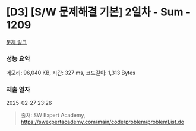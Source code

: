 # [D3] [S/W 문제해결 기본] 2일차 - Sum - 1209 

[문제 링크](https://swexpertacademy.com/main/code/problem/problemDetail.do?contestProbId=AV13_BWKACUCFAYh) 

### 성능 요약

메모리: 96,040 KB, 시간: 327 ms, 코드길이: 1,313 Bytes

### 제출 일자

2025-02-27 23:26



> 출처: SW Expert Academy, https://swexpertacademy.com/main/code/problem/problemList.do